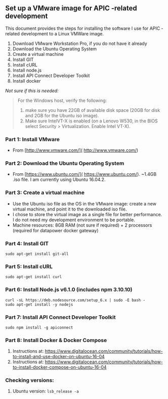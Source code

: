 ## Set up a VMware image for APIC -related development

This document provides the steps for installing the software I use for APIC -related development to a Linux VMWare image.

1. Download VMware Workstation Pro, if you do not have it already  
1. Download the Ubuntu Operating System  
1. Create a virtual machine  
1. Install GIT  
1. Install cURL  
1. Install node.js  
1. Install API Connect Developer Toolkit  
1. Install docker  

<!-- 4. Install Java JDK 1.8 
5. Edit the system PATH
11. Install cloudfoundry CLI  
12. Install the IBM Container plugin for cloudfoundry  -->

*Not sure if this is needed:*
> For the Windows host, verify the following:  
> 1. make sure you have 22GB of available disk space (20GB for disk and 2GB for the Ubuntu iso image).  
> 2. Make sure IntelVT-X is enabled (on a Lenovo W530, in the BIOS select Security > Virtualization. Enable Intel VT-X).

### Part 1: Install VMware
* From [http://www.vmware.com/]( http://www.vmware.com/)

### Part 2: Download the Ubuntu Operating System
* From [https://www.ubuntu.com/]( https://www.ubuntu.com/). ~1.4GB .iso file. I am currently using Ubuntu 16.04.2.

### Part 3: Create a virtual machine 
* Use the Ubuntu iso file as the OS in the VMware image: create a new virtual machine, and point it to the downloaded iso file.
* I chose to store the virtual image as a single file for better performance. I do not need my development environment to be portable.
* Machine resources: 8GB RAM (not sure if required) + 2 processors (required for datapower docker gateway)

<!--
### Part 4: Install Java JDK 1.8 

The rest of the instructions apply to the image you have just created. Thus, 'In a browser...' means a browser on the image.

1. In a browser open [https://www.oracle.com]( https://www.oracle.com).  
2. In the list of menu options, hover over **Downloads** (if you cannot see it, reduce the zoom of the browser until it appears).  
3. Under Popular Downloads to the left, click **Java for Developers**.  
4. Click the download button for **Java Platform (JDK) 8u111** (Note: your minor version may be different).  
5. Under the section entitled Java SE Development Kit 8u111, click the button for **Accept License Agreement**.  
6. Select the **tgz** file for Linux 64-bit (jdk-8u111-linux-x64.tar.gz).  
7. **Save** the file.  

You now have the compressed file on your image. The next step is to move it to the correct location and unzip it.  

1. Create a directory for the file. In the Terminal, type the following:  
`sudo mkdir /usr/local/java`
2. Change to the download directory:  
`cd ~/Downloads`
3. You copy recursively (-r) the file in this directory to the location you want:  
`sudo cp -r jdk-8u111-linux-x64.tar.gz /usr/local/java`
4. Change to the new java directory:  
`cd /usr/local/java`
5. Verify that the tar.gz file was copied:  
`ls`
5. Unzip the file (if you want to see the list of unzipped files, replace _xf_ with _xvf_):  
`sudo tar xf jdk-8u111-linux-x64.tar.gz`
6. Verify that the extraction was successful:  
`cd jdk1.8.0_111`  
`ls`  
You should see 6 directories, 6 files, and 2 zip files.

### Part 5: Edit the system PATH
You add JAVA_HOME to the PATH by editing the profile file.  

1. Open the **profile** file in an editor:  
`sudo gedit /etc/profile`
2. **Add** these lines to the bottom of the file:  
`JAVA_HOME=/usr/local/java/jdk1.8.0_111`  
`PATH=$JAVA_HOME/bin:$PATH`  
`export JAVA_HOME`  
`export PATH`  
3. **Save** and **close** the profile file.  

The final step is to provide the information about the new PATH to the system. You do this with three update-alternative commands for Java, javac, and javaws:  

1. Update the java information (the final argument is the priority):  
`sudo update-alternatives --install "/usr/bin/java" "java" "/usr/local/java/jdk1.8.0_111/jre/bin/java" 1`
2. Update the compiler information:  
`sudo update-alternatives --install "/usr/bin/javac" "javac" "/usr/local/java/jdk1.8.0_111/bin/javac" 1`
3. Update the javaws information:  
`sudo update-alternatives --install "/usr/bin/javaws" "javaws" "/usr/local/java/jdk1.8.0_111/bin/javaws" 1`
4. Verify that your installation of Java is recognized. Type:  
`java -version`
5. You should see information about the java version, Java runtime, and Java HotSpot.
-->

### Part 4: Install GIT
`sudo apt-get install git-all`
<!-- Git Large File Storage (LFS) https://help.github.com/articles/installing-git-large-file-storage/ -->

### Part 5: Install cURL
`sudo apt-get install curl`

### Part 6: Install Node.js v6.1.0 (includes npm 3.10.10)

```
curl -sL https://deb.nodesource.com/setup_6.x | sudo -E bash -
sudo apt-get install -y nodejs
```

### Part 7: Install API Connect Developer Toolkit
`sudo npm install -g apiconnect`

### Part 8: Install Docker & Docker Compose

1. Instructions at: https://www.digitalocean.com/community/tutorials/how-to-install-and-use-docker-on-ubuntu-16-04
1. Instructions at: https://www.digitalocean.com/community/tutorials/how-to-install-docker-compose-on-ubuntu-16-04

<!--
1. Type  
`docker`  
Since it is not installed yet, the response suggests that you install it using apt install docker.io.  
2. Type the following (at the message _Do you want to continue_, type **Y**):  
`sudo apt install docker.io`  
3. Add the user to the docker group. The group may have been created automatically, in which case the first command will generate a warning message. You can ignore this and continue with the second command:  
`sudo groupadd docker`  
`gpasswd dockrr -a bmxuser`
4. When the installation has completed type  
`sudo docker run hello-world`  
You should see the response starting `Hello from Docker!`.  
**NOTE**: You may need to run the command a second time to see the correct response.  
-->


### Checking versions:
1. Ubuntu version: `lsb_release -a`
